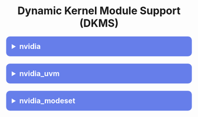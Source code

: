 <!-- /qompassai/cuda/dkms/README.md -->
<!-- Qompass AI CUDA DKMS -->
<!-- Copyright (C) 2025 Qompass AI, All rights reserved -->
<!-- ---------------------------------------- -->

<h1 align="center">Dynamic Kernel Module Support (DKMS)</h1>

<details>
  <summary style="font-size: 1.4em; font-weight: bold; padding: 15px; background: #667eea; color: white; border-radius: 10px; cursor: pointer; margin: 10px 0;">
    <strong>nvidia</strong>
  </summary>
  <div style="background: #f8f9fa; padding: 15px; border-radius: 5px; margin-top: 10px; font-family: monospace;">

Parameter                                     | Type   | Possible Values                       | Description                                             | Documentation
----------------------------------------------|--------|---------------------------------------|---------------------------------------------------------|--------------
NvSwitchRegDwords                             | charp  | comma-separated key-value string       | Register settings for NvSwitch device.                  | NVIDIA NvSwitch UG
NvSwitchBlacklist                             | charp  | uuid[,uuid...] (list of UUIDs)        | UUIDs of NvSwitches to blacklist.                       | NVIDIA Driver UG
NVreg_ResmanDebugLevel                        | int    | 0-10                                  | Debug verbosity for RM.                                 | NVIDIA Driver UG, RM params
NVreg_RmLogonRC                               | int    | 0,1                                   | Resource Manager logon RC.                              | NVIDIA Driver UG
NVreg_ModifyDeviceFiles                       | int    | 0,1                                   | Whether to modify device file permissions.              | NVIDIA Kernel Module PG
NVreg_DeviceFileUID                           | int    | UID integer (e.g. 0-65535)            | UID for nvidia device files.                            | NVIDIA Kernel Module PG
NVreg_DeviceFileGID                           | int    | GID integer (e.g. 0-65535)            | GID for nvidia device files.                            | NVIDIA Kernel Module PG
NVreg_DeviceFileMode                          | int    | Octal int (e.g. 0660, 0777)           | Permissions mask for nvidia files.                      | NVIDIA Kernel Module PG
NVreg_InitializeSystemMemoryAllocations       | int    | 0,1                                   | Enable system memory allocation init.                   | NVIDIA Driver UG
NVreg_UsePageAttributeTable                   | int    | 0,1                                   | Use PAT for memory mappings.                            | NVIDIA Driver UG
NVreg_EnablePCIeGen3                          | int    | 0,1                                   | Enable PCIe Gen3 link speed.                            | NVIDIA Driver UG
NVreg_EnableMSI                               | int    | 0,1                                   | Enable MSI interrupts.                                  | NVIDIA Driver UG
NVreg_EnableStreamMemOPs                      | int    | 0,1                                   | Enable streaming memory ops.                            | NVIDIA Driver UG
NVreg_RestrictProfilingToAdminUsers           | int    | 0,1                                   | If profiling is admin-only.                             | NVIDIA Driver UG
NVreg_PreserveVideoMemoryAllocations          | int    | 0,1                                   | If video RAM preserved after reset.                     | NVIDIA Driver UG
NVreg_EnableS0ixPowerManagement               | int    | 0,1                                   | Enable S0ix power mgmt.                                 | NVIDIA Power Mgmt Docs
NVreg_S0ixPowerManagementVideoMemoryThreshold | int    | MB integer value (e.g. 256)           | S0ix PM VRAM threshold.                                 | NVIDIA Power Mgmt Docs
NVreg_DynamicPowerManagement                  | int    | 0,1                                   | Enable dynamic power mgmt.                              | NVIDIA Power Mgmt Docs
NVreg_DynamicPowerManagementVideoMemoryThreshold | int | MB integer value (e.g. 512)           | Dyn. PM VRAM threshold.                                 | NVIDIA Power Mgmt Docs
NVreg_EnableGpuFirmware                       | int    | 0,1                                   | Enable firmware loading.                                | NVIDIA Firmware UG
NVreg_EnableGpuFirmwareLogs                   | int    | 0,1                                   | Enable firmware logs.                                   | NVIDIA Firmware UG
NVreg_OpenRmEnableUnsupportedGpus             | int    | 0,1                                   | Enable RM for unsupported GPUs.                         | NVIDIA Driver UG
NVreg_EnableUserNUMAManagement                | int    | 0,1                                   | Enable NUMA mgmt for user.                              | NVIDIA Driver UG
NVreg_MemoryPoolSize                          | int    | MB integer (e.g. 1024)                | Size of memory pool.                                    | NVIDIA Driver UG
NVreg_KMallocHeapMaxSize                      | int    | MB integer (e.g. 512)                 | Max kernel malloc heap.                                 | NVIDIA Driver UG
NVreg_VMallocHeapMaxSize                      | int    | MB integer (e.g. 2048)                | Max vmalloc heap.                                       | NVIDIA Driver UG
NVreg_IgnoreMMIOCheck                         | int    | 0,1                                   | Ignore MMIO checks.                                     | NVIDIA Driver UG
NVreg_NvLinkDisable                           | int    | 0,1                                   | Disable NvLink feature.                                 | NVIDIA NvLink UG
NVreg_EnablePCIERelaxedOrderingMode           | int    | 0,1                                   | Enable PCIe relaxed ordering.                           | PCIe Spec, NVIDIA Driver UG
NVreg_RegisterPCIDriver                       | int    | 0,1                                   | Register PCI driver.                                    | NVIDIA Driver UG
NVreg_RegisterPlatformDeviceDriver            | int    | 0,1                                   | Register platform dev driver.                           | NVIDIA Driver UG
NVreg_EnableResizableBar                      | int    | 0,1                                   | Enable resizable BAR.                                   | PCIE Spec, NVIDIA Driver PG
NVreg_EnableDbgBreakpoint                     | int    | 0,1                                   | Enable RM debug breakpoint.                             | NVIDIA Debug Docs
NVreg_EnableNonblockingOpen                   | int    | 0,1                                   | Enable non-blocking open.                               | NVIDIA Driver UG
NVreg_CoherentGPUMemoryMode                   | charp  | "enabled", "disabled"                 | Set coherent GPU memory mode.                           | NVIDIA Driver UG
NVreg_RegistryDwords                          | charp  | "Key1=Value1,Key2=Value2"             | Override reg DWORD values.                              | NVIDIA Registry Docs
NVreg_RegistryDwordsPerDevice                 | charp  | "dev0:Key=Val"                        | DWORD per-device overrides.                             | NVIDIA Registry Docs
NVreg_RmMsg                                   | charp  | Any string                            | Custom RM message.                                      | NVIDIA Driver UG
NVreg_GpuBlacklist                            | charp  | "gpu0,gpu1" (device ids)              | Blacklisted GPUs.                                       | NVIDIA Driver UG
NVreg_TemporaryFilePath                       | charp  | "/tmp/nvidia" (any path)              | Temp file path for driver.                              | NVIDIA Driver UG
NVreg_ExcludedGpus                            | charp  | "uuid1,uuid2"                         | GPUs excluded from use.                                 | NVIDIA Driver UG
NVreg_DmaRemapPeerMmio                        | int    | 0,1                                   | Enable DMA remap for peer MMIO.                         | NVIDIA Driver UG
NVreg_RmNvlinkBandwidth                       | charp  | "bandwidth=25GBps" (key=val)          | Set NVLink bandwidth.                                   | NVIDIA NvLink UG
NVreg_RmNvlinkBandwidthLinkCount              | int    | 1,2,4                                 | Number NVLink bandwidth links.                          | NVIDIA NvLink UG
NVreg_ImexChannelCount                        | int    | 1-8                                   | IMEX channel count.                                     | NVIDIA IMEX Docs
NVreg_CreateImexChannel0                      | int    | 0,1                                   | Create IMEX channel 0.                                  | NVIDIA IMEX Docs
NVreg_GrdmaPciTopoCheckOverride               | int    | 0,1                                   | Override PCI topo GRDMA.                                | NVIDIA Driver UG
rm_firmware_active                            | charp  | "active","inactive","standby"         | RM firmware status.                                     | NVIDIA Firmware UG


phaedrus@primo ~/.G/Q/C/dkms (main)> modinfo nvidia
filename:       /lib/modules/6.16.0-2-cachyos/updates/dkms/nvidia.ko.zst
import_ns:      DMA_BUF
alias:          char-major-195-*
version:        580.65.06
supported:      external
license:        Dual MIT/GPL
firmware:       nvidia/580.65.06/gsp_tu10x.bin
firmware:       nvidia/580.65.06/gsp_ga10x.bin
softdep:        pre: ecdh_generic,ecdsa_generic
srcversion:     689C8CABEC9DC28FEFB0858
alias:          pci:v000010DEd*sv*sd*bc06sc80i00*
alias:          pci:v000010DEd*sv*sd*bc03sc02i00*
alias:          pci:v000010DEd*sv*sd*bc03sc00i00*
alias:          of:N*T*Cnvidia,tegra264-displayC*
alias:          of:N*T*Cnvidia,tegra264-display
alias:          of:N*T*Cnvidia,tegra234-displayC*
alias:          of:N*T*Cnvidia,tegra234-display
depends:
name:           nvidia
retpoline:      Y
vermagic:       6.16.0-2-cachyos SMP preempt mod_unload
sig_id:         PKCS#7
signer:         DKMS module signing key
sig_key:        34:DF:F1:24:5E:07:89:D7:70:2A:37:34:E8:9A:67:48:25:3B:DA:98
sig_hashalgo:   sha512
signature:      63:D5:B1:FE:FA:A8:60:F7:27:65:4B:0E:19:2C:FC:02:40:A3:FD:8E:
                59:DB:86:53:AC:24:C0:95:1D:E1:E5:40:44:55:26:7A:B9:09:CC:70:
                0F:15:E6:04:7B:CE:B4:EA:88:63:8A:88:66:7E:78:85:88:F4:BE:45:
                39:E0:57:14:AB:37:68:72:2B:02:01:0B:7E:4E:36:8D:A9:14:99:9D:
                33:9F:1C:99:93:C1:1E:29:9F:B2:42:F0:1E:3D:A8:F9:1F:01:1E:F7:
                E7:E2:57:A7:70:C5:55:B8:3B:38:34:60:87:35:6A:42:2F:18:16:6D:
                53:EF:83:E9:4A:C3:D4:26:62:F2:CE:E9:AC:BC:7B:20:90:B8:4D:47:
                B3:AA:AF:DE:A8:19:BE:28:15:C1:4E:88:F1:56:EB:14:1B:07:96:A9:
                23:6C:78:C2:38:B5:E9:C2:ED:7A:5E:08:B5:86:F4:FB:CF:FF:0B:19:
                FB:A3:1E:82:FB:43:63:2C:D0:FD:D4:57:39:AB:46:EC:7C:21:83:83:
                99:2F:62:E7:C4:29:75:9D:1D:CB:A1:CE:F2:84:37:70:54:6D:1C:B0:
                E2:2B:70:38:EE:ED:E5:CD:C8:18:2D:5C:DA:6F:E7:AD:DA:E0:42:D1:
                56:BB:C2:FF:69:97:F4:46:F3:91:E6:A0:37:B4:F9:F0
parm:           NvSwitchRegDwords:NvSwitch regkey (charp)
parm:           NvSwitchBlacklist:NvSwitchBlacklist=uuid[,uuid...] (charp)
parm:           NVreg_ResmanDebugLevel:int
parm:           NVreg_RmLogonRC:int
parm:           NVreg_ModifyDeviceFiles:int
parm:           NVreg_DeviceFileUID:int
parm:           NVreg_DeviceFileGID:int
parm:           NVreg_DeviceFileMode:int
parm:           NVreg_InitializeSystemMemoryAllocations:int
parm:           NVreg_UsePageAttributeTable:int                                                                                                                             
parm:           NVreg_EnablePCIeGen3:int
parm:           NVreg_EnableMSI:int
parm:           NVreg_EnableStreamMemOPs:int
parm:           NVreg_RestrictProfilingToAdminUsers:int
parm:           NVreg_PreserveVideoMemoryAllocations:int
parm:           NVreg_EnableS0ixPowerManagement:int
parm:           NVreg_S0ixPowerManagementVideoMemoryThreshold:int
parm:           NVreg_DynamicPowerManagement:int
parm:           NVreg_DynamicPowerManagementVideoMemoryThreshold:int
parm:           NVreg_EnableGpuFirmware:int
parm:           NVreg_EnableGpuFirmwareLogs:int
parm:           NVreg_OpenRmEnableUnsupportedGpus:int
parm:           NVreg_EnableUserNUMAManagement:int
parm:           NVreg_MemoryPoolSize:int
parm:           NVreg_KMallocHeapMaxSize:int
parm:           NVreg_VMallocHeapMaxSize:int
parm:           NVreg_IgnoreMMIOCheck:int
parm:           NVreg_NvLinkDisable:int
parm:           NVreg_EnablePCIERelaxedOrderingMode:int
parm:           NVreg_RegisterPCIDriver:int
parm:           NVreg_RegisterPlatformDeviceDriver:int
parm:           NVreg_EnableResizableBar:int
parm:           NVreg_EnableDbgBreakpoint:int
parm:           NVreg_EnableNonblockingOpen:int
parm:           NVreg_CoherentGPUMemoryMode:charp
parm:           NVreg_RegistryDwords:charp
parm:           NVreg_RegistryDwordsPerDevice:charp
parm:           NVreg_RmMsg:charp
parm:           NVreg_GpuBlacklist:charp
parm:           NVreg_TemporaryFilePath:charp
parm:           NVreg_ExcludedGpus:charp
parm:           NVreg_DmaRemapPeerMmio:int
parm:           NVreg_RmNvlinkBandwidth:charp
parm:           NVreg_RmNvlinkBandwidthLinkCount:int
parm:           NVreg_ImexChannelCount:int
parm:           NVreg_CreateImexChannel0:int
parm:           NVreg_GrdmaPciTopoCheckOverride:int
parm:           rm_firmware_active:charp

</details>

<details>
  <summary style="font-size: 1.4em; font-weight: bold; padding: 15px; background: #667eea; color: white; border-radius: 10px; cursor: pointer; margin: 10px 0;">
    <strong>nvidia_uvm</strong>
  </summary>
  <div style="background: #f8f9fa; padding: 15px; border-radius: 5px; margin-top: 10px; font-family: monospace;">


m:           uvm_conf_computing_channel_iv_rotation_limit:ulong
parm:           uvm_ats_mode:Set to 0 to disable ATS (Address Translation Services). Any other value is ignored. Has no effect unless the platform supports ATS. (int)
parm:           uvm_perf_prefetch_enable:uint
parm:           uvm_perf_prefetch_threshold:uint
parm:           uvm_perf_prefetch_min_faults:uint
parm:           uvm_perf_thrashing_enable:uint
parm:           uvm_perf_thrashing_threshold:uint
parm:           uvm_perf_thrashing_pin_threshold:uint
parm:           uvm_perf_thrashing_lapse_usec:uint
parm:           uvm_perf_thrashing_nap:uint
parm:           uvm_perf_thrashing_epoch:uint
parm:           uvm_perf_thrashing_pin:uint
parm:           uvm_perf_thrashing_max_resets:uint
parm:           uvm_perf_map_remote_on_native_atomics_fault:uint
parm:           uvm_disable_hmm:Force-disable HMM functionality in the UVM driver. Default: false (HMM is enabled if possible). However, even with uvm_disable_hmm=false, HMM will not be enabled if is not supported in this driver build configuration, or if ATS settings conflict with HMM. (bool)
parm:           uvm_perf_migrate_cpu_preunmap_enable:int
parm:           uvm_perf_migrate_cpu_preunmap_block_order:uint
parm:           uvm_global_oversubscription:Enable (1) or disable (0) global oversubscription support. (int)
parm:           uvm_perf_pma_batch_nonpinned_order:uint
parm:           uvm_cpu_chunk_allocation_sizes:OR'ed value of all CPU chunk allocation sizes. (uint)
parm:           uvm_leak_checker:Enable uvm memory leak checking. 0 = disabled, 1 = count total bytes allocated and freed, 2 = per-allocation origin tracking. (int)
parm:           uvm_force_prefetch_fault_support:uint
parm:           uvm_debug_enable_push_desc:Enable push description tracking (uint)
parm:           uvm_debug_enable_push_acquire_info:Enable push acquire information tracking (uint)
parm:           uvm_page_table_location:Set the location for UVM-allocated page tables. Choices are: vid, sys. (charp)
parm:           uvm_perf_access_counter_migration_enable:Whether access counters will trigger migrations.Valid values: <= -1 (default policy), 0 (off), >= 1 (on) (int)
parm:           uvm_perf_access_counter_batch_count:uint
parm:           uvm_perf_access_counter_threshold:Number of remote accesses on a region required to trigger a notification.Valid values: [1, 65535] (uint)
parm:           uvm_perf_reenable_prefetch_faults_lapse_msec:uint
parm:           uvm_perf_fault_batch_count:uint
parm:           uvm_perf_fault_replay_policy:uint
parm:           uvm_perf_fault_replay_update_put_ratio:uint
parm:           uvm_perf_fault_max_batches_per_service:uint
parm:           uvm_perf_fault_max_throttle_per_service:uint
parm:           uvm_perf_fault_coalesce:uint
parm:           uvm_fault_force_sysmem:Force (1) using sysmem storage for pages that faulted. Default: 0. (int)
parm:           uvm_perf_map_remote_on_eviction:int
parm:           uvm_block_cpu_to_cpu_copy_with_ce:Use GPU CEs for CPU-to-CPU migrations. (int)
parm:           uvm_exp_gpu_cache_peermem:Force caching for mappings to peer memory. This is an experimental parameter that may cause correctness issues if used. (uint)
parm:           uvm_exp_gpu_cache_sysmem:Force caching for mappings to system memory. This is an experimental parameter that may cause correctness issues if used. (uint)
parm:           uvm_downgrade_force_membar_sys:Force all TLB invalidation downgrades to use MEMBAR_SYS (uint)
parm:           uvm_channel_num_gpfifo_entries:uint
parm:           uvm_channel_gpfifo_loc:charp
parm:           uvm_channel_gpput_loc:charp
parm:           uvm_channel_pushbuffer_loc:charp
parm:           uvm_enable_va_space_mm:Set to 0 to disable UVM from using mmu_notifiers to create an association between a UVM VA space and a process. This will also disable pageable memory access via either ATS or HMM. (int)
parm:           uvm_enable_debug_procfs:Enable debug procfs entries in /proc/driver/nvidia-uvm (int)
parm:           uvm_peer_copy:Choose the addressing mode for peer copying, options: phys [default] or virt. Valid for Ampere+ GPUs. (charp)
parm:           uvm_debug_prints:Enable uvm debug prints. (int)
parm:           uvm_enable_builtin_tests:Enable the UVM built-in tests. (This is a security risk) (int)
parm:           uvm_release_asserts:Enable uvm asserts included in release builds. (int)
parm:           uvm_release_asserts_dump_stack:dump_stack() on failed UVM release asserts. (int)
parm:           uvm_release_asserts_set_global_error:Set UVM global fatal error on failed release asserts. (int)


Parameter                                         | Type   | Possible Values / Format          | Description                                                                              | Documentation Reference
--------------------------------------------------|--------|-----------------------------------|------------------------------------------------------------------------------------------|---------------------------
uvm_conf_computing_channel_iv_rotation_limit       | ulong  | Numeric value                    | IV rotation limit for UVM computing channel                                              | NVIDIA UVM Docs
uvm_ats_mode                                      | int    | 0 (disable), [any other = ignored]| Enable/disable Address Translation Services (ATS) if platform supports                   | NVIDIA UVM "ATS"
uvm_perf_prefetch_enable                          | uint   | 0,1                              | Enable UVM prefetch performance optimizations                                            | UVM Performance
uvm_perf_prefetch_threshold                       | uint   | Integer                          | Prefetch fault threshold to trigger prefetch                                             | UVM Performance
uvm_perf_prefetch_min_faults                      | uint   | Integer                          | Minimum faults before enabling prefetch                                                  | UVM Performance
uvm_perf_thrashing_enable                         | uint   | 0,1                              | Enable fault thrashing detection/mitigation                                              | UVM Performance
uvm_perf_thrashing_threshold                      | uint   | Integer                          | Thrashing event threshold                                                                | UVM Performance
uvm_perf_thrashing_pin_threshold                  | uint   | Integer                          | Pin threshold for thrashing mitigation actions                                           | UVM Performance
uvm_perf_thrashing_lapse_usec                     | uint   | Microseconds                     | Thrashing event lapse duration in microseconds                                           | UVM Performance
uvm_perf_thrashing_nap                            | uint   | Integer                          | Nap duration after thrashing detection                                                   | UVM Performance
uvm_perf_thrashing_epoch                          | uint   | Integer                          | Epoch duration for thrashing monitoring                                                  | UVM Performance
uvm_perf_thrashing_pin                            | uint   | 0,1                              | Pin memory on thrashing event                                                            | UVM Performance
uvm_perf_thrashing_max_resets                     | uint   | Integer                          | Maximum number of resets on thrashing                                                    | UVM Performance
uvm_perf_map_remote_on_native_atomics_fault       | uint   | 0,1                              | Map remote memory upon native atomics fault                                              | UVM Fault Handling
uvm_disable_hmm                                   | bool   | true/false (0/1)                 | Force-disable Heterogeneous Memory Management (HMM)                                      | UVM HMM Docs
uvm_perf_migrate_cpu_preunmap_enable              | int    | 0,1                              | Enable CPU pre-unmap migration performance                                               | UVM Migration
uvm_perf_migrate_cpu_preunmap_block_order         | uint   | Integer                          | Block order for CPU pre-unmap migration                                                  | UVM Migration
uvm_global_oversubscription                       | int    | 0,1                              | Enable/disable global oversubscription                                                   | UVM Oversubscription
uvm_perf_pma_batch_nonpinned_order                | uint   | Integer                          | PMA batch non-pinned order                                                              | UVM Performance
uvm_cpu_chunk_allocation_sizes                    | uint   | Bitwise OR'ed sizes              | CPU chunk allocation size mask                                                           | UVM Memory Management
uvm_leak_checker                                 | int    | 0 (off), 1 (bytes), 2 (origin)   | Enable memory leak checker: 0=off, 1=track bytes, 2=track origin                        | UVM Leak Checker
uvm_force_prefetch_fault_support                  | uint   | 0,1                              | Force enabling prefetch fault support                                                    | UVM Prefetch Docs
uvm_debug_enable_push_desc                        | uint   | 0,1                              | Enable push description debug tracking                                                   | UVM Debugging
uvm_debug_enable_push_acquire_info                | uint   | 0,1                              | Enable push acquire info debug tracking                                                  | UVM Debugging
uvm_page_table_location                           | charp  | "vid", "sys"                     | Location for UVM-allocated page tables (video/sys memory)                                | UVM Memory Management
uvm_perf_access_counter_migration_enable          | int    | ≤-1 (default), 0 (off), ≥1 (on)  | Access counter-triggered migrations policy                                               | UVM Migration
uvm_perf_access_counter_batch_count               | uint   | Integer                          | Access counter batching count                                                            | UVM Migration
uvm_perf_access_counter_threshold                 | uint   | 1..65535                         | Remote access threshold to notify                                                        | UVM Migration
uvm_perf_reenable_prefetch_faults_lapse_msec      | uint   | Milliseconds                     | Lapse before reenabling prefetch faults                                                  | UVM Prefetch Docs
uvm_perf_fault_batch_count                        | uint   | Integer                          | Batch count for fault servicing                                                          | UVM Fault Handling
uvm_perf_fault_replay_policy                      | uint   | Integer (policy code)             | Fault replay policy                                                                      | UVM Fault Handling
uvm_perf_fault_replay_update_put_ratio            | uint   | Integer                          | Ratio for fault replay put updates                                                       | UVM Fault Handling
uvm_perf_fault_max_batches_per_service            | uint   | Integer                          | Max fault batches per service                                                            | UVM Fault Handling
uvm_perf_fault_max_throttle_per_service           | uint   | Integer                          | Max fault throttle per service                                                           | UVM Fault Handling
uvm_perf_fault_coalesce                          | uint   | 0,1                              | Coalesce faults                                                                         | UVM Fault Handling
uvm_fault_force_sysmem                           | int    | 0,1                              | Force faulted pages to sysmem storage                                                    | UVM Fault Handling
uvm_perf_map_remote_on_eviction                   | int    | 0,1                              | Map remote memory on eviction                                                            | UVM Eviction Docs
uvm_block_cpu_to_cpu_copy_with_ce                 | int    | 0,1                              | Use GPU copy engines for CPU-CPU migrations                                              | UVM Migration
uvm_exp_gpu_cache_peermem                        | uint   | 0,1                              | (Experimental) Enable cache for peer memory mappings                                     | UVM Experimental
uvm_exp_gpu_cache_sysmem                         | uint   | 0,1                              | (Experimental) Enable cache for sysmem mappings                                          | UVM Experimental
uvm_downgrade_force_membar_sys                   | uint   | 0,1                              | Force TLB invalidations to use MEMBAR_SYS                                                | UVM Memory Mgmt
uvm_channel_num_gpfifo_entries                   | uint   | Integer                          | Number of channel GPFIFO entries                                                         | UVM Channel Mgmt
uvm_channel_gpfifo_loc                           | charp  | Path/String                      | Location for GPFIFO                                                                      | UVM Channel Mgmt
uvm_channel_gpput_loc                            | charp  | Path/String                      | Location for GPPUT                                                                       | UVM Channel Mgmt
uvm_channel_pushbuffer_loc                       | charp  | Path/String                      | Location for pushbuffer                                                                  | UVM Channel Mgmt
uvm_enable_va_space_mm                           | int    | 0,1                              | Enable mmu_notifier for VA space association                                             | UVM MMU Docs
uvm_enable_debug_procfs                          | int    | 0,1                              | Enable UVM procfs debug entries                                                          | UVM Debugging
uvm_peer_copy                                    | charp  | "phys", "virt"                   | Addressing mode for peer copying (Ampere+ GPUs)                                          | UVM Peer Copy Docs
uvm_debug_prints                                 | int    | 0,1                              | Enable UVM debug prints                                                                  | UVM Debugging
uvm_enable_builtin_tests                         | int    | 0,1                              | Enable built-in tests (security risk!)                                                   | UVM Testing
uvm_release_asserts                              | int    | 0,1                              | Enable release assert checks                                                             | UVM Debugging
uvm_release_asserts_dump_stack                   | int    | 0,1                              | Dump stack on failed release assert                                                      | UVM Debugging
uvm_release_asserts_set_global_error             | int    | 0,1                              | Set global error on failed release assert                                                | UVM Debugging




</details>

<details>
  <summary style="font-size: 1.4em; font-weight: bold; padding: 15px; background: #667eea; color: white; border-radius: 10px; cursor: pointer; margin: 10px 0;">
    <strong>nvidia_modeset</strong>
  </summary>
  <div style="background: #f8f9fa; padding: 15px; border-radius: 5px; margin-top: 10px; font-family: monospace;">


Parameter                        | Type   | Possible Values                  | Description
----------------------------------|--------|----------------------------------|----------------------------------------------------------
output_rounding_fix               | bool   | 0 (off), 1 (on)                  | Enable output rounding fix for output position.
disable_hdmi_frl                  | bool   | 0 (off), 1 (on)                  | Disable HDMI Fixed Rate Link (FRL) output mode.
disable_vrr_memclk_switch         | bool   | 0 (off), 1 (on)                  | Disable memory clock switch during VRR.
hdmi_deepcolor                    | bool   | 0 (off), 1 (on)                  | Enable support for HDMI deep color modes.
vblank_sem_control                | bool   | 0 (off), 1 (on)                  | Control VBLANK semaphore usage.
opportunistic_display_sync        | bool   | 0 (off), 1 (on)                  | Opportunistic display pipeline sync.
debug_force_color_space           | uint   | 0 (off), 1, 2, ...               | Force particular color space for debugging.
enable_overlay_layers             | bool   | 0 (off), 1 (on)                  | Enable hardware overlay layers.
fail_malloc                       | int    | Integer (N>=1)                   | Fail the Nth call to nvkms_alloc (for stress testing).
malloc_verbose                    | bool   | 0 (off), 1 (on)                  | Report malloc calls on module unload.
conceal_vrr_caps                  | bool   | 0 (show), 1 (conceal)            | Conceal all display VRR (variable refresh rate) caps.
fail_alloc_core_channel           | int    | Integer (N>=1)                   | Control testing for HW core channel alloc failure.
config_file                       | charp  | path string (e.g. "/etc/nvidia-modeset.conf") | Path to nvidia-modeset config file (default: disabled).


  <details>
    <summary style="padding: 8px; background: #4a5568; color: #fff; border-radius: 6px; cursor: pointer;">
      Show <em>modinfo nvidia_modeset</em> Output
    </summary>

